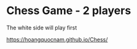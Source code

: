 ﻿<h1>Chess Game - 2 players</h1>
<p>The white side will play first</p>

https://hoangquocnam.github.io/Chess/
